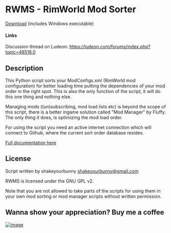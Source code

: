 # RWMS - RimWorld Mod Sorter

[Download](https://bitbucket.org/shakeyourbunny/rwms/downloads/?tab=downloads) (includes Windows executable)

#### Links
Discussion thread on Ludeon: https://ludeon.com/forums/index.php?topic=48518.0 

## Description
This Python script sorts your ModConfigs.xml (RimWorld mod configuration) for better loading time 
putting the dependencies of your mod order in the right spot. This is also the only function of the 
script, it will do this one thing and nothing else. 

Managing mods ((un)subscribing, mod load lists etc) is beyond the scope of this script, there 
is a better ingame solution called "Mod Manager" by Fluffy. The only thing it does, is optimizing
the mod load order.

For using the script you need an active internet connection which will connect to Github, where
the current sort order database resides.

[Full documentation here](docs/documentation.md)

## License
Script written by shakeyourbunny <shakeyourbunny@gmail.com> 

RWMS is licensed under the GNU GPL v2.

Note that you are not allowed to take parts of the scripts for using them in your own mod sorting or
mod manager scripts without written permission. 

## Wanna show your appreciation? Buy me a coffee

[![image](https://i.imgur.com/QGcents.png)](https://ko-fi.com/shakeyourbunny)
